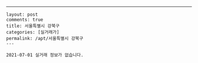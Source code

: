 ---
    layout: post
    comments: true
    title: 서울특별시 강북구
    categories: [실거래가]
    permalink: /apt/서울특별시 강북구
    ---

    2021-07-01 실거래 정보가 없습니다.

    